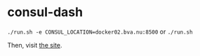 consul-dash
===========

`./run.sh -e CONSUL_LOCATION=docker02.bva.nu:8500`
or
`./run.sh`

Then, visit [the site](http://boot2docker:8001/).
